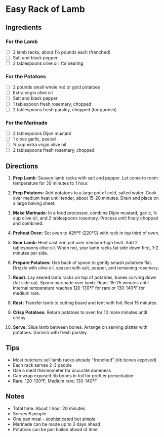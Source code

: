 # Easy Rack of Lamb

## Ingredients

### For the Lamb
- [ ] 2 lamb racks, about 1½ pounds each (frenched)
- [ ] Salt and black pepper
- [ ] 2 tablespoons olive oil, for searing

### For the Potatoes
- [ ] 2 pounds small whole red or gold potatoes
- [ ] Extra virgin olive oil
- [ ] Salt and black pepper
- [ ] 1 tablespoon fresh rosemary, chopped
- [ ] 2 tablespoons fresh parsley, chopped (for garnish)

### For the Marinade
- [ ] 2 tablespoons Dijon mustard
- [ ] 1 clove garlic, peeled
- [ ] ¼ cup extra virgin olive oil
- [ ] 2 tablespoons fresh rosemary, chopped

## Directions

1. **Prep Lamb:** Season lamb racks with salt and pepper. Let come to room temperature for 30 minutes to 1 hour.

2. **Prep Potatoes:** Add potatoes to a large pot of cold, salted water. Cook over medium heat until tender, about 15-20 minutes. Drain and place on a large baking sheet.

3. **Make Marinade:** In a food processor, combine Dijon mustard, garlic, ¼ cup olive oil, and 2 tablespoons rosemary. Process until finely chopped and combined.

4. **Preheat Oven:** Set oven to 425°F (220°C) with rack in top third of oven.

5. **Sear Lamb:** Heat cast iron pot over medium-high heat. Add 2 tablespoons olive oil. When hot, sear lamb racks fat side down first, 1-2 minutes per side.

6. **Prepare Potatoes:** Use back of spoon to gently smash potatoes flat. Drizzle with olive oil, season with salt, pepper, and remaining rosemary.

7. **Roast:** Lay seared lamb racks on top of potatoes, bones curving down (fat side up). Spoon marinade over lamb. Roast 15-25 minutes until internal temperature reaches 120-130°F for rare or 130-140°F for medium rare.

8. **Rest:** Transfer lamb to cutting board and tent with foil. Rest 15 minutes.

9. **Crisp Potatoes:** Return potatoes to oven for 10 more minutes until crispy.

10. **Serve:** Slice lamb between bones. Arrange on serving platter with potatoes. Garnish with fresh parsley.

## Tips

- Most butchers sell lamb racks already "frenched" (rib bones exposed)
- Each rack serves 2-3 people
- Use a meat thermometer for accurate doneness
- Can wrap exposed rib bones in foil for prettier presentation
- Rare: 120-130°F, Medium rare: 130-140°F

## Notes

- Total time: About 1 hour 20 minutes
- Serves 6 people
- One pan meal - sophisticated but simple
- Marinade can be made up to 3 days ahead
- Potatoes can be par-boiled ahead of time
